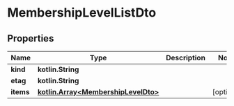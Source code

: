 
# MembershipLevelListDto

## Properties
Name | Type | Description | Notes
------------ | ------------- | ------------- | -------------
**kind** | **kotlin.String** |  | 
**etag** | **kotlin.String** |  | 
**items** | [**kotlin.Array&lt;MembershipLevelDto&gt;**](MembershipLevelDto.md) |  |  [optional]



